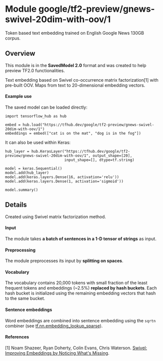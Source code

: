 # Module google/tf2-preview/gnews-swivel-20dim-with-oov/1
Token based text embedding trained on English Google News
130GB corpus.

<!-- dataset: google-news -->
<!-- asset-path: legacy -->
<!-- language: en -->
<!-- task: text-embedding -->
<!-- network-architecture: swivel -->
<!-- fine-tunable: true -->
<!-- format: saved_model_2 -->
<!-- colab: https://colab.research.google.com/github/tensorflow/docs/blob/master/site/en/hub/tutorials/tf2_text_classification.ipynb -->

## Overview
This module is in the **SavedModel 2.0** format and was created to help preview
TF2.0 functionalities.

Text embedding based on Swivel co-occurrence matrix factorization[1] with
pre-built OOV. Maps from text to 20-dimensional embedding vectors.

#### Example use
The saved model can be loaded directly:

```
import tensorflow_hub as hub

embed = hub.load("https://tfhub.dev/google/tf2-preview/gnews-swivel-20dim-with-oov/1")
embeddings = embed(["cat is on the mat", "dog is in the fog"])
```

It can also be used within Keras:

```
hub_layer = hub.KerasLayer("https://tfhub.dev/google/tf2-preview/gnews-swivel-20dim-with-oov/1", output_shape=[20],
                           input_shape=[], dtype=tf.string)

model = keras.Sequential()
model.add(hub_layer)
model.add(keras.layers.Dense(16, activation='relu'))
model.add(keras.layers.Dense(1, activation='sigmoid'))

model.summary()
```

## Details
Created using Swivel matrix factorization method.

#### Input
The module takes **a batch of sentences in a 1-D tensor of strings** as input.

#### Preprocessing
The module preprocesses its input by **splitting on spaces**.

#### Vocabulary
The vocabulary contains 20,000 tokens with small fraction of the least frequent
tokens and embeddings (~2.5%) **replaced by hash buckets**. Each hash bucket is
initialized using the remaining embedding vectors that hash to the same bucket.

#### Sentence embeddings
Word embeddings are combined into sentence embedding using the `sqrtn` combiner
(see [tf.nn.embedding_lookup_sparse](https://www.tensorflow.org/api_docs/python/tf/nn/embedding_lookup_sparse)).

#### References
[1] Noam Shazeer, Ryan Doherty, Colin Evans, Chris Waterson.
[Swivel: Improving Embeddings by Noticing What's Missing](https://arxiv.org/abs/1602.02215).
